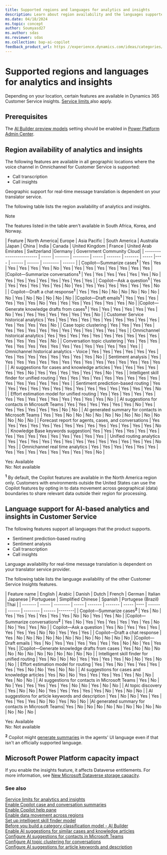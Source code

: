 ```yaml
---
title: Supported regions and languages for analytics and insights
description: Learn about region availability and the languages supported for analytics and insights.
ms.date: 04/18/2024
ms.topic: concept
author: Soumyasd27
ms.author: sdas
ms.reviewer: sdas
ms.collection: bap-ai-copilot
feedback_product_url: https //experience.dynamics.com/ideas/categories/list/?category=a7f4a807-de3b-eb11-a813-000d3a579c38&forum=b68e50a6-88d9-e811-a96b-000d3a1be7ad
---
```


# Supported regions and languages for analytics and insights

Depending on your location, certain features are available in Dynamics 365 Customer Service insights. [Service limits ](ana-ser-limits.md#service-limits-for-analytics-and-insights) also apply.

## Prerequisites

The [AI Builder preview models](/ai-builder/administer#enable-or-disable-ai-builder-preview-features) setting should be enabled in [Power Platform Admin Center](https://admin.powerplatform.microsoft.com).

## Region availability of analytics and insights

The following features are available in all geographic locations where the voice channel in Omnichannel for Customer Service is supported:

- Call transcription
- Call insights

Geographic support for real-time message translation is dependent on your translator service.

The following table lists the region availability of analytics and insights.

> [!NOTE]
> The features listed in the table aren't available in South Africa, Korea, and Norway.

| Feature | North America| Europe | Asia Pacific | South America | Australia |Japan | China | India | Canada | United Kingdom | France | United Arab Emirates | Switzerland |Germany | Government Community Cloud|
| ------------------------ | ----- | ------- | -------- | ----- | ------- | ------- | ----- |---- | ------ | ------ | -------- | ------ |
| Copilot&mdash;Summarize cases<sup>**1**</sup> | Yes | Yes |	Yes |	Yes |	Yes |	Yes |	No |	Yes |	Yes |	Yes |	Yes |	Yes |	Yes |	Yes |	Yes |
|Copilot&mdash;Summarize conversations<sup>**1**</sup> | Yes |	Yes |	Yes |	Yes |	Yes |	Yes |	No |	Yes |	Yes |	Yes |	Yes |	Yes |	Yes |	Yes |	Yes |
| Copilot&mdash;Ask a question<sup>**1**</sup> | Yes | Yes | Yes | Yes | Yes | Yes | No |	Yes |	Yes |	Yes |	Yes |	Yes |	Yes |	Yes |	No |
| Copilot&mdash;Draft a chat response<sup>**1**</sup> |	Yes |	Yes |	No | No |	No | No |	No | No |	No |	Yes |	No | No |	No | No |	No |
|Copilot&mdash;Draft emails<sup>**1**</sup> |	Yes |	Yes	| Yes |	Yes |	Yes |	Yes |	No |	Yes |	Yes |	Yes |	Yes |	Yes |	Yes |	Yes |	No |
|Copilot&mdash;Generate knowledge drafts from cases<sup>**1**</sup> |	Yes |	Yes	| Yes |	Yes |	Yes |	Yes |	No |	Yes |	Yes |	Yes |	Yes |	Yes |	Yes |	Yes |	No |
| Customer Service historical analytics | Yes | Yes | Yes | Yes | Yes | Yes | Yes | Yes | Yes | Yes | Yes | Yes | Yes | Yes | No |
| Case topic clustering | Yes | Yes | Yes | Yes | Yes | Yes | Yes | Yes | Yes | Yes | Yes | Yes | Yes | Yes | Yes |
| Omnichannel historical analytics | Yes | Yes | Yes | Yes | Yes | Yes | Yes | Yes | Yes | Yes | Yes | Yes | Yes | Yes | No |
| Conversation topic clustering | Yes | Yes | Yes | Yes | Yes | Yes | Yes | Yes | Yes | Yes | Yes | Yes | Yes | Yes | Yes |
| Omnichannel historical analytics - Voice | Yes | Yes | Yes | Yes | Yes | Yes | Yes | Yes | Yes | Yes | Yes | Yes | Yes | Yes | No |
| Sentiment analysis | Yes | Yes | Yes | Yes | Yes | Yes | Yes | Yes | Yes | Yes | Yes | Yes | Yes | Yes | Yes |
| AI suggestions for cases and knowledge articles | Yes | Yes | Yes | Yes | Yes | Yes | No | Yes | Yes | Yes | Yes | Yes | Yes | No | Yes |
| Intelligent skill finder for unified routing | Yes | Yes | Yes | Yes | Yes | Yes | Yes | Yes | Yes | Yes | Yes | Yes | Yes | Yes | Yes |
| Sentiment prediction-based routing | Yes | Yes | Yes | Yes | Yes | Yes | Yes | Yes | Yes | Yes | Yes | Yes | Yes | Yes | No |
| Effort estimation model for unified routing | Yes | Yes | Yes | Yes | Yes | Yes | Yes | Yes | Yes | Yes | Yes | Yes | Yes | Yes | No |
| AI suggestions for contacts in Microsoft Teams | Yes | Yes | Yes | Yes | Yes | Yes | No | Yes | Yes | Yes | Yes | Yes | Yes | No | No |
| AI generated summary for contacts in Microsoft Teams | Yes | Yes | No | No | No | No | No | No | No | No | No | No | No | No | No |
| Forecast report for agents, cases, and conversations | Yes | Yes | Yes | Yes | Yes | Yes | Yes | Yes | Yes | Yes | Yes | Yes | Yes | Yes | No |
| Knowledge Base keywords suggestion| Yes | Yes | Yes | Yes | Yes | Yes | Yes | Yes | Yes | Yes | Yes | Yes | Yes | Yes | Yes |
| Unified routing analytics | Yes | Yes | Yes | Yes | Yes | Yes | Yes | Yes | Yes | Yes | Yes | Yes | Yes | No | Yes |
| Omnichannel real time analytics | Yes | Yes | Yes | Yes | Yes | Yes | Yes | Yes | Yes | Yes | Yes | Yes | Yes | Yes | No |

Yes: Available  
No: Not available

<sup>**1**</sup> By default, the Copilot features are available in the North America region only. Customers with environments outside the United States can use the Copilot features by opting in to data movement across geographical (data) boundaries to share relevant data outside their region for processing.

## Language support for AI-based analytics and insights in Customer Service

The following features support all languages that the product supports.

- Sentiment prediction-based routing
- Sentiment analysis
- Call transcription
- Call insights

Language availability for real-time message translation is dependent on your translator service provider.

The following table lists the language availability of the other Customer Service Insights features.

| Feature name | English | Arabic |  Danish | Dutch | French | German | Italian | Japanese | Portuguese | Simplified Chinese | Spanish | Portugese (Brazil) |Thai |
| ------- | ----- | -------- | ----- | ------- | ------- | ----- |---- | ------ | ------ | -------- | ------ |--------|
| Copilot&mdash;Summarize cases<sup>**2**</sup>  | Yes | No | Yes | Yes | Yes | Yes | Yes | Yes | No | No | Yes | Yes | No |
|Copilot&mdash;Summarize conversations<sup>**2**</sup>  | Yes | No | Yes | Yes | Yes | Yes | Yes | Yes | No | No | Yes | Yes | No |
| Copilot&mdash;Ask a question | Yes | No | Yes | Yes | Yes | Yes | Yes | Yes | No | No | Yes | Yes | Yes |
| Copilot&mdash;Draft a chat response | Yes | No | No | No | No | No | No | No | No | No | No | No | No |
|Copilot&mdash;Draft emails | Yes | No | Yes | Yes | Yes | Yes | Yes | Yes | No | No | Yes | Yes | Yes |
|Copilot&mdash;Generate knowledge drafts from cases | Yes | No | No | No | No | No | No | No | No | No | No | No | No |
| Intelligent skill finder for unified routing | Yes | No | No | No | Yes | Yes | Yes | Yes | No | No | Yes | No | No |
| Effort estimation model for routing | Yes | Yes | No | Yes | Yes | Yes | Yes | Yes | No | No | Yes | No | No |
| AI suggestions for cases and knowledge articles | Yes | No | No | Yes | Yes | Yes | Yes | Yes | No | No | Yes | No | No |
| AI suggestions for contacts in Microsoft Teams | Yes | No | No | Yes | Yes | Yes | Yes | Yes | No | No | Yes | No | No |
| AI topic discovery | Yes | No | No | No | Yes | Yes | Yes | Yes | Yes | No | Yes |  No | No |
| AI suggestions for article keywords and description | Yes | No | No | Yes | Yes | Yes | Yes | Yes | No | No | Yes |  No | No |
|AI generated summary for contacts in Microsoft Teams| Yes | No | No | No | No | No | No | No | No | No | No | No | No |

Yes: Available  
No: Not available

<sup>**2**</sup> Copilot might [generate summaries](../use/copilot-language-support.md) in the agents' UI language even if that isn't an officially supported language.


## Microsoft Power Platform capacity impact

If you enable the insights feature, it affects Dataverse entitlements. For more information, see [New Microsoft Dataverse storage capacity](/power-platform/admin/capacity-storage).


### See also

[Service limits for analytics and insights](ana-ser-limits.md#service-limits-for-analytics-and-insights)  
[Enable Copilot case and conversation summaries](copilot-enable-summary.md)  
[Enable Copilot help pane](copilot-enable-help-pane.md)  
[Enable data movement across regions](/power-platform/admin/geographical-availability-copilot)  
[Set up intelligent skill finder model](set-up-isf-model.md#set-up-intelligent-skill-finder-model)  
[Before you build a category classification model - AI Builder](/ai-builder/before-you-build-text-classification-model)  
[Enable AI suggestions for similar cases and knowledge articles](csw-enable-ai-suggested-cases-knowledge-articles.md)  
[Configure AI suggestions for contacts in Microsoft Teams](configure-teams-collaboration.md)  
[Configure AI topic clustering for conversations](ai-topic-clustering-conversations.md)  
[Configure AI suggestions for article keywords and description](configure-ai-suggested-article-keywords-description.md)  
